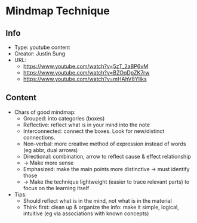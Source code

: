 # Mindmap Technique

## Info
- Type: youtube content
- Creator: Justin Sung
- URL:
  - https://www.youtube.com/watch?v=5zT_2aBP6vM
  - https://www.youtube.com/watch?v=BZOqDpZK7rw
  - https://www.youtube.com/watch?v=mHAhV8YIlks

## Content
- Chars of good mindmap:
  - Grouped: into categories (boxes)
  - Reflective: reflect what is in your mind into the note
  - Interconnected: connect the boxes. Look for new/distinct connections.
  - Non-verbal: more creative method of expression instead of words (eg abbr, dual arrows)
  - Directional: combination, arrow to reflect cause & effect relationship
  - -> Make more sense
  - Emphasized: make the main points more distinctive -> must identify those
  - -> Make the technique lightweight (easier to trace relevant parts) to focus on the learning itself
- Tips:
  - Should reflect what is in the mind, not what is in the material
  - Think first: clean up & organize the info: make it simple, logical, intuitive (eg via associations with known concepts)